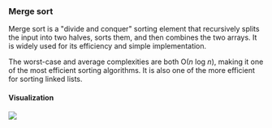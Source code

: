 ### Merge sort

Merge sort is a "divide and conquer" sorting element that recursively splits the input into two halves, sorts them, and then combines the two arrays. It is widely used for its efficiency and simple implementation. 

The worst-case and average complexities are both O(_n_ log _n_), making it one of the most efficient sorting algorithms. It is also one of the more efficient for sorting linked lists. 

#### Visualization

![](https://brainmass.com/hubsimg/1492485/BMmergesort.gif)
